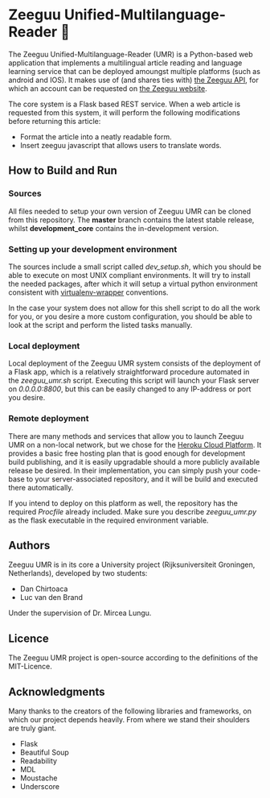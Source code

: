 # Zeeguu Unified-Multilanguage-Reader :closed_book:
The Zeeguu Unified-Multilanguage-Reader (UMR) is a Python-based web application that implements a multilingual article reading and language learning service that can be deployed amoungst multiple platforms (such as android and IOS). It makes use of (and shares ties with) [the Zeeguu API](https://github.com/mircealungu/Zeeguu-API), for which an account can be requested on [the Zeeguu website](https://www.zeeguu.unibe.ch).

The core system is a Flask based REST service. When a web article is requested from this system, it will perform the following modifications before returning this article:
- Format the article into a neatly readable form.
- Insert zeeguu javascript that allows users to translate words.

## How to Build and Run
### Sources
All files needed to setup your own version of Zeeguu UMR can be cloned from this repository. The **master** branch contains the latest stable release, whilst **development_core** contains the in-development version.

### Setting up your development environment
The sources include a small script called *dev_setup.sh*, which you should be able to execute on most UNIX compliant environments. It will try to install the needed packages, after which it will setup a virtual python environment consistent with [virtualenv-wrapper](https://virtualenvwrapper.readthedocs.io) conventions. 

In the case your system does not allow for this shell script to do all the work for you, or you desire a more custom configuration, you should be able to look at the script and perform the listed tasks manually.

### Local deployment
Local deployment of the Zeeguu UMR system consists of the deployment of a Flask app, which is a relatively straightforward procedure automated in the *zeeguu_umr.sh* script. Executing this script will launch your Flask server on *0.0.0.0:8800*, but this can be easily changed to any IP-address or port you desire.

### Remote deployment
There are many methods and services that allow you to launch Zeeguu UMR on a non-local network, but we chose for the [Heroku Cloud Platform](https://www.heroku.com). It provides a basic free hosting plan that is good enough for development build publishing, and it is easily upgradable should a more publicly available release be desired. In their implementation, you can simply push your code-base to your server-associated repository, and it will be build and executed there automatically. 

If you intend to deploy on this platform as well, the repository has the required *Procfile* already included. Make sure you describe *zeeguu_umr.py* as the flask executable in the required environment variable.

## Authors
Zeeguu UMR is in its core a University project (Rijksuniversiteit Groningen, Netherlands), developed by two students:
- Dan Chirtoaca
- Luc van den Brand

Under the supervision of Dr. Mircea Lungu.

## Licence
The Zeeguu UMR project is open-source according to the definitions of the MIT-Licence.

## Acknowledgments
Many thanks to the creators of the following libraries and frameworks, on which our project depends heavily. From where we stand their shoulders are truly giant.
- Flask
- Beautiful Soup
- Readability
- MDL
- Moustache
- Underscore
